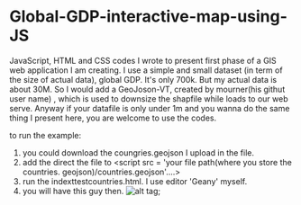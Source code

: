 # Global-GDP-interactive-map-using-JS
JavaScript, HTML and CSS codes I wrote to present first phase of a GIS web application I am creating. I use a simple and small dataset (in term of the size of actual data), global GDP. It's only 700k. But my actual data is about 30M. So I would add a GeoJoson-VT, created by mourner(his githut user name) , which is used to downsize the shapfile while loads to our web serve. Anyway if your datafile is only under 1m and you wanna do the same thing I present here, you are welcome to use the codes. 

to run the example:
1. you could download the coungries.geojson I upload in the file. 
2. add the direct the file to <script src = 'your file path(where you store the countries. geojson)/countries.geojson'....>
3. run the indexttestcountries.html. I use editor 'Geany' myself. 
4. you will have this guy then. 
![alt tag](Global-GDP-interactive-map-using-JS/Picture1.png);
